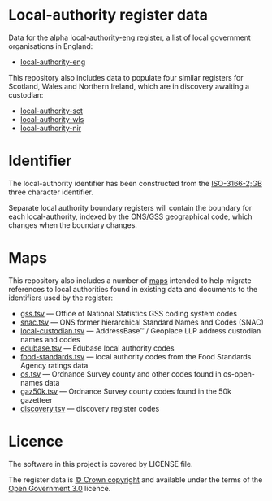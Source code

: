 # Local-authority register data

Data for the alpha [local-authority-eng register](http://local-authority-eng.alpha.openregister.org),
a list of local government organisations in England:

- [local-authority-eng](data/local-authority-eng/local-authorities.tsv)

This repository also includes data to populate four similar registers for Scotland, Wales and Northern Ireland, which are in discovery awaiting a custodian:

- [local-authority-sct](data/local-authority-sct/local-authorities.tsv)
- [local-authority-wls](data/local-authority-sct/local-authorities.tsv)
- [local-authority-nir](data/local-authority-nir/local-authorities.tsv)

# Identifier

The local-authority identifier has been constructed from the [ISO-3166-2;GB](https://en.wikipedia.org/wiki/ISO_3166-2:GB) three character identifier.

Separate local authority boundary registers will contain the boundary for each local-authority,
indexed by the [ONS/GSS](https://en.wikipedia.org/wiki/ONS_coding_system) geographical code, which changes when the boundary changes.

# Maps

This repository also includes a number of [maps](maps) intended to help migrate references to local authorities found in existing data and documents to the identifiers used by the register:

- [gss.tsv](maps/gss.tsv) — Office of National Statistics GSS coding system codes
- [snac.tsv](maps/snac.tsv) — ONS former hierarchical Standard Names and Codes (SNAC)
- [local-custodian.tsv](maps/local-custodian.tsv) — AddressBase™ / Geoplace LLP address custodian names and codes
- [edubase.tsv](maps/edubase.tsv) — Edubase local authority codes
- [food-standards.tsv](maps/food-standards.tsv) — local authority codes from the Food Standards Agency ratings data
- [os.tsv](maps/os.tsv) — Ordnance Survey county and other codes found in os-open-names data
- [gaz50k.tsv](maps/gaz50k.tsv) — Ordnance Survey county codes found in the 50k gazetteer
- [discovery.tsv](maps/discovery.tsv) — discovery register codes

# Licence

The software in this project is covered by LICENSE file.

The register data is [© Crown copyright](http://www.nationalarchives.gov.uk/information-management/re-using-public-sector-information/copyright-and-re-use/crown-copyright/)
and available under the terms of the [Open Government 3.0](https://www.nationalarchives.gov.uk/doc/open-government-licence/version/3/) licence.
